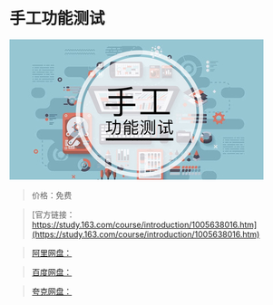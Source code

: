 # 手工功能测试

![img](../../../assets/study163/free/b5143fca-dad4-4064-b962-c0a4098457f2.jpg)

> 价格：免费

> [官方链接：https://study.163.com/course/introduction/1005638016.htm](https://study.163.com/course/introduction/1005638016.htm)

> [阿里网盘：]()

> [百度网盘：]()

> [夸克网盘：]()
